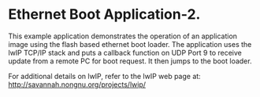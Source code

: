 # Ethernet Boot Application-2.

This example application demonstrates the operation of an application
image using the flash based ethernet boot loader. The application uses
the lwIP TCP/IP stack and puts a callback function on UDP Port 9 to 
receive update from a remote PC for boot request. It then jumps to the
boot loader.

For additional details on lwIP, refer to the lwIP web page at:
http://savannah.nongnu.org/projects/lwip/
